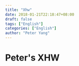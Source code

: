 ```yaml
---
title: "Xhw"
date: 2018-01-21T22:18:47+08:00
draft: false
tags: ["English"]
categories: ["English"]
author: "Peter Yang"
---
```


# Peter's XHW